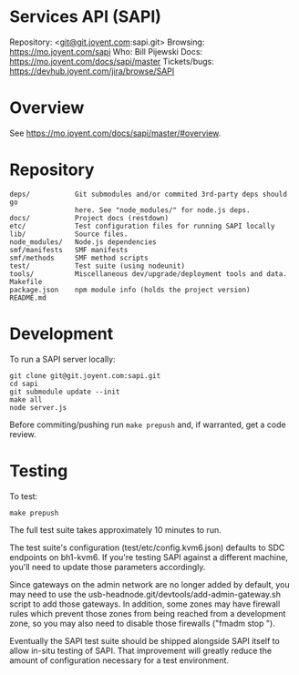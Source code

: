 # Services API (SAPI)

Repository: <git@git.joyent.com:sapi.git>
Browsing: <https://mo.joyent.com/sapi>
Who: Bill Pijewski
Docs: <https://mo.joyent.com/docs/sapi/master>
Tickets/bugs: <https://devhub.joyent.com/jira/browse/SAPI>


# Overview

See <https://mo.joyent.com/docs/sapi/master/#overview>.


# Repository

    deps/           Git submodules and/or commited 3rd-party deps should go
                    here. See "node_modules/" for node.js deps.
    docs/           Project docs (restdown)
    etc/            Test configuration files for running SAPI locally
    lib/            Source files.
    node_modules/   Node.js dependencies
    smf/manifests   SMF manifests
    smf/methods     SMF method scripts
    test/           Test suite (using nodeunit)
    tools/          Miscellaneous dev/upgrade/deployment tools and data.
    Makefile
    package.json    npm module info (holds the project version)
    README.md


# Development

To run a SAPI server locally:

    git clone git@git.joyent.com:sapi.git
    cd sapi
    git submodule update --init
    make all
    node server.js

Before commiting/pushing run `make prepush` and, if warranted, get a code
review.


# Testing

To test:

    make prepush

The full test suite takes approximately 10 minutes to run.

The test suite's configuration (test/etc/config.kvm6.json) defaults to SDC
endpoints on bh1-kvm6.  If you're testing SAPI against a different machine,
you'll need to update those parameters accordingly.

Since gateways on the admin network are no longer added by default, you may need
to use the usb-headnode.git/devtools/add-admin-gateway.sh script to add those
gateways.  In addition, some zones may have firewall rules which prevent those
zones from being reached from a development zone, so you may also need to
disable those firewalls ("fmadm stop <uuid>").

Eventually the SAPI test suite should be shipped alongside SAPI itself to allow
in-situ testing of SAPI.  That improvement will greatly reduce the amount of
configuration necessary for a test environment.
